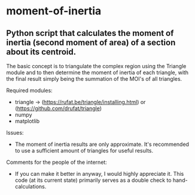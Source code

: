 # moment-of-inertia
## Python script that calculates the moment of inertia (second moment of area) of a section about its centroid.

The basic concept is to triangulate the complex region using the Triangle module and to then determine the moment of inertia of each triangle, with the final result simply being the summation of the MOI's of all triangles.

Required modules:
- triangle -> (https://rufat.be/triangle/installing.html) or (https://github.com/drufat/triangle)
- numpy
- matplotlib

Issues:
- The moment of inertia results are only approximate. It's recommended to use a sufficient amount of triangles for useful results.

Comments for the people of the internet:	
- If you can make it better in anyway, I would highly appreciate it. This code (at its current state) primarily serves as a double check to hand-calculations.
